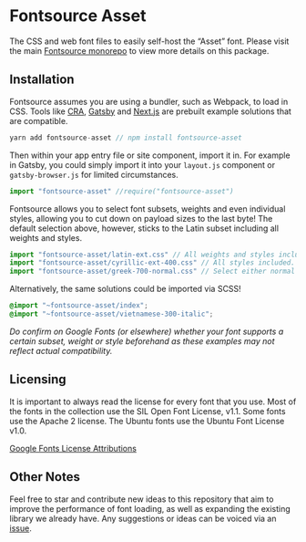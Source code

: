 # Fontsource Asset

The CSS and web font files to easily self-host the “Asset” font. Please visit the main [Fontsource monorepo](https://github.com/DecliningLotus/fontsource) to view more details on this package.

## Installation

Fontsource assumes you are using a bundler, such as Webpack, to load in CSS. Tools like [CRA](https://create-react-app.dev/), [Gatsby](https://www.gatsbyjs.org/) and [Next.js](https://nextjs.org/) are prebuilt example solutions that are compatible.

```javascript
yarn add fontsource-asset // npm install fontsource-asset
```

Then within your app entry file or site component, import it in. For example in Gatsby, you could simply import it into your `layout.js` component or `gatsby-browser.js` for limited circumstances.

```javascript
import "fontsource-asset" //require("fontsource-asset")
```

Fontsource allows you to select font subsets, weights and even individual styles, allowing you to cut down on payload sizes to the last byte! The default selection above, however, sticks to the Latin subset including all weights and styles.

```javascript
import "fontsource-asset/latin-ext.css" // All weights and styles included.
import "fontsource-asset/cyrillic-ext-400.css" // All styles included.
import "fontsource-asset/greek-700-normal.css" // Select either normal or italic.
```

Alternatively, the same solutions could be imported via SCSS!

```scss
@import "~fontsource-asset/index";
@import "~fontsource-asset/vietnamese-300-italic";
```

_Do confirm on Google Fonts (or elsewhere) whether your font supports a certain subset, weight or style beforehand as these examples may not reflect actual compatibility._

## Licensing 

It is important to always read the license for every font that you use.
Most of the fonts in the collection use the SIL Open Font License, v1.1. Some fonts use the Apache 2 license. The Ubuntu fonts use the Ubuntu Font License v1.0.

[Google Fonts License Attributions](https://fonts.google.com/attribution)

## Other Notes

Feel free to star and contribute new ideas to this repository that aim to improve the performance of font loading, as well as expanding the existing library we already have. Any suggestions or ideas can be voiced via an [issue](https://github.com/DecliningLotus/fontsource/issues).


